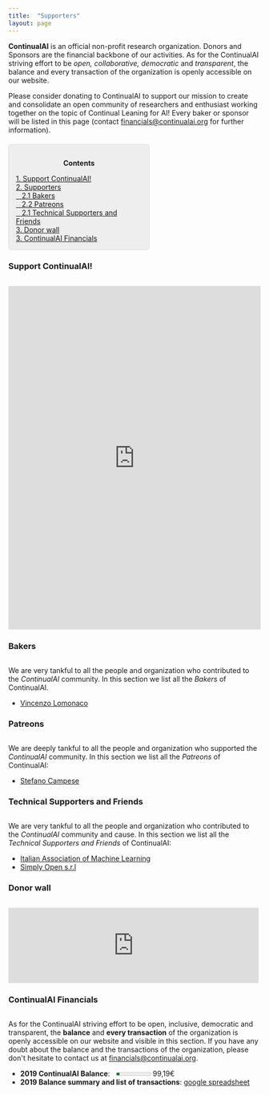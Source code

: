 ```yaml
---
title:  "Supporters"
layout: page
---
```


**ContinualAI** is an official non-profit research organization. Donors and Sponsors are the financial backbone of our activities. As for the ContinualAI striving effort to be *open, collaborative, democratic* and *transparent*, the balance and every transaction of the organization is openly accessible on our website.


Please consider donating to ContinualAI to support our mission to create and consolidate an open community of researchers and enthusiast working together on the topic of Continual Leaning for AI! Every baker or sponsor will be listed in this page (contact <a href="mailto:financials@continualai.org">financials@continualai.org</a> for further information).

<div style="background: rgba(0,0,0,0.06) none repeat scroll 0% 0%; border: 1px solid rgb(222, 222, 222); padding: 1em; border-radius: 5px; margin-top:20px; max-width: 50%">
	<p style="text-align: center;"><strong>Contents</strong></p>
	<p style="text-align: left; margin-bottom: 0px;">	
		<a href="#support">1. Support ContinualAI!</a><br>
		<a href="#supporters">2. Supporters</a><br>
			<a href="#bakers">&nbsp;&nbsp; 2.1 Bakers</a><br>
			<a href="#patreons">&nbsp;&nbsp; 2.2 Patreons</a><br>
		<!--	<a href="#bronzesponsor">&nbsp;&nbsp; 2.3 Bronze Sponsors</a><br>
			<a href="#silversponsor">&nbsp;&nbsp; 2.4 Silver Sponsors</a><br>
			<a href="#goldsponsor">&nbsp;&nbsp; 2.5 Gold Sponsors</a><br>-->
			<a href="#techsupport">&nbsp;&nbsp; 2.1 Technical Supporters and Friends</a><br>
		<a href="#donorwall">3. Donor wall</a><br>
		<a href="#financials">3. ContinualAI Financials</a><br>
	</p>
</div>

<a name="support"></a>
<h3 id="support" style="margin-bottom: 30px;">Support ContinualAI!</h3>

<script src="https://donorbox.org/widget.js" paypalExpress="true"></script><iframe src="https://donorbox.org/embed/support-continualai?amount=30&show_content=true&default_interval=m" height="685px" width="100%" style="max-width:100%; min-width:100%; max-height:none!important" seamless="seamless" name="donorbox" frameborder="0" scrolling="no" allowpaymentrequest></iframe>


<a name="bakers"></a>
<h3 id="bakers" style="margin-bottom: 30px;">Bakers</h3>

We are very tankful to all the people and organization who contributed to the *ContinualAI* community. In this section we list all the *Bakers* of ContinualAI.

- [Vincenzo Lomonaco](https://http://vincenzolomonaco.com/)

<a name="patreons"></a>
<h3 id="patreons" style="margin-bottom: 30px;">Patreons</h3>

We are deeply tankful to all the people and organization who supported the *ContinualAI* community. In this section we list all the *Patreons* of ContinualAI:

- [Stefano Campese](https://www.linkedin.com/in/stefanocampese/)

<!--
<a name="bronzesponsor"></a>
<h3 id="bronzesponsor" style="margin-bottom: 30px;">Bronze Sponsors</h3>

We are very tankful to all the people and organization who contributed to the *ContinualAI* community. In this section we list all the *Bronze Sponsors* of ContinualAI.

<a name="silversponsor"></a>
<h3 id="silversponsor" style="margin-bottom: 30px;">Silver Sponsors</h3>

We are very tankful to all the people and organization who contributed to the *ContinualAI* community. In this section we list all the *Silver Sponsors* of ContinualAI.

<a name="goldsponsor"></a>
<h3 id="goldsponsor" style="margin-bottom: 30px;">Gold Sponsors</h3>

We are very tankful to all the people and organization who contributed to the *ContinualAI* community. In this section we list all the *Gold Sponsors* of ContinualAI.

-->

<a name="techsupport"></a>
<h3 id="techsupport" style="margin-bottom: 30px;">Technical Supporters and Friends</h3>

We are very tankful to all the people and organization who contributed to the *ContinualAI* community and cause. In this section we list all the *Technical Supporters and Friends* of ContinualAI:

- [Italian Association of Machine Learning](https://iaml.it/)
- [Simply Open s.r.l](https://www.simplyopen.org/)

<a name="donorwall"></a>
<h3 id="donorwall" style="margin-bottom: 30px;">Donor wall</h3>

<script src="https://donorbox.org/widget.js" type="text/javascript"></script><iframe src="https://donorbox.org/embed/support-continualai?only_donor_wall=true" style="width: 100%; max-width:500px; min-width:310px; max-height:none!important" seamless="seamless" name="donorbox" frameborder="0" scrolling="no"></iframe>

<a name="financials"></a>
<h3 id="financials" style="margin-bottom: 30px;">ContinualAI Financials</h3>

As for the ContinualAI striving effort to be open, inclusive, democratic and transparent, the **balance** and **every transaction** of the organization is openly accessible on our website and visible in this section. If you have any doubt about the balance and the transactions of the organization, please don't hesitate to contact us at <a href="mailto:financials@continualai.org">financials@continualai.org</a>.

- **2019 ContinualAI Balance**: &nbsp; <meter value="99" min="0" max="1000">99,19 out of 1000</meter> 99,19€<br>
- **2019 Balance summary and list of transactions**: <a href="https://docs.google.com/spreadsheets/d/14oNha1qBl51cteuGEXEXnl7tVgCeRodjIO9D_eeoWJ8/edit?usp=sharing">google spreadsheet</a>